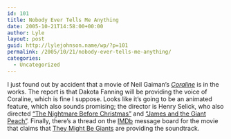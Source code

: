 ```yaml
---
id: 101
title: Nobody Ever Tells Me Anything
date: 2005-10-21T14:58:00+00:00
author: Lyle
layout: post
guid: http://lylejohnson.name/wp/?p=101
permalink: /2005/10/21/nobody-ever-tells-me-anything/
categories:
  - Uncategorized
---
```

I just found out by accident that a movie of Neil Gaiman&#8217;s [_Coraline_](http://www.mousecircus.com/coraline/flash/coraline.html) is in the works. The report is that Dakota Fanning will be providing the voice of Coraline, which is fine I suppose. Looks like it&#8217;s going to be an animated feature, which also sounds promising; the director is Henry Selick, who also directed [&#8220;The Nightmare Before Christmas&#8221;](http://imdb.com/title/tt0107688/) and [&#8220;James and the Giant Peach&#8221;](http://imdb.com/title/tt0116683/). Finally, there&#8217;s a thread on the [IMDb](http://imdb.com/) message board for the movie that claims that [They Might Be Giants](http://www.tmbg.com/) are providing the soundtrack.